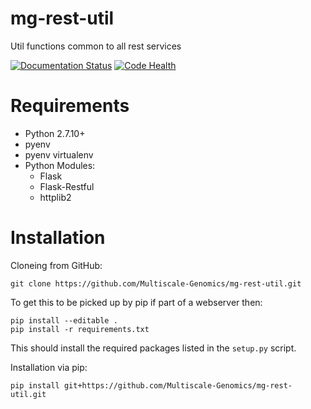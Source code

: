 # mg-rest-util
Util functions common to all rest services

[![Documentation Status](https://readthedocs.org/projects/mg-rest-util/badge/?version=latest)](http://mg-rest-util.readthedocs.io/en/latest/?badge=latest) [![Code Health](https://landscape.io/github/Multiscale-Genomics/mg-rest-util/master/landscape.svg?style=flat)](https://landscape.io/github/Multiscale-Genomics/mg-rest-util/master)

# Requirements
- Python 2.7.10+
- pyenv
- pyenv virtualenv
- Python Modules:
  - Flask
  - Flask-Restful
  - httplib2

# Installation
Cloneing from GitHub:
```
git clone https://github.com/Multiscale-Genomics/mg-rest-util.git
```
To get this to be picked up by pip if part of a webserver then:
```
pip install --editable .
pip install -r requirements.txt
```
This should install the required packages listed in the `setup.py` script.


Installation via pip:
```
pip install git+https://github.com/Multiscale-Genomics/mg-rest-util.git
```
